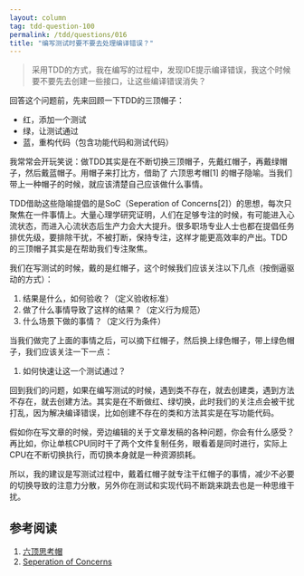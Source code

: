 ```yaml
---
layout: column
tag: tdd-question-100
permalink: /tdd/questions/016
title: "编写测试时要不要去处理编译错误？"
---
```



> 采用TDD的方式，我在编写的过程中，发现IDE提示编译错误，我这个时候要不要先去创建一些接口，让这些编译错误消失？



回答这个问题前，先来回顾一下TDD的三顶帽子：

- 红，添加一个测试
- 绿，让测试通过
- 蓝，重构代码（包含功能代码和测试代码）

我常常会开玩笑说：做TDD其实是在不断切换三顶帽子，先戴红帽子，再戴绿帽子，然后戴蓝帽子。用帽子来打比方，借助了 六顶思考帽[1] 的帽子隐喻。当我们带上一种帽子的时候，就应该清楚自己应该做什么事情。

TDD借助这些隐喻提倡的是SoC（Seperation of Concerns[2]）的思想，每次只聚焦在一件事情上。大量心理学研究证明，人们在足够专注的时候，有可能进入心流状态，而进入心流状态后生产力会大大提升。很多职场专业人士也都在提倡任务排优先级，要排除干扰，不被打断，保持专注，这样才能更高效率的产出。TDD的三顶帽子其实是在帮助我们专注聚焦。

我们在写测试的时候，戴的是红帽子，这个时候我们应该关注以下几点（按倒逼驱动的方式）：

1. 结果是什么，如何验收？（定义验收标准）
2. 做了什么事情导致了这样的结果？（定义行为规范）
2. 什么场景下做的事情？（定义行为条件）

当我们做完了上面的事情之后，可以摘下红帽子，然后换上绿色帽子，带上绿色帽子，我们应该关注一下一点：

1. 如何快速让这一个测试通过？

回到我们的问题，如果在编写测试的时候，遇到类不存在，就去创建类，遇到方法不存在，就去创建方法。其实是在不断做红、绿切换，此时我们的关注点会被干扰打乱，因为解决编译错误，比如创建不存在的类和方法其实是在写功能代码。

假如你在写文章的时候，旁边编辑的关于文章发稿的各种问题，你会有什么感受？再比如，你让单核CPU同时干了两个文件复制任务，眼看着是同时进行，实际上CPU在不断切换执行，而切换本身就是一种资源损耗。

所以，我的建议是写测试过程中，戴着红帽子就专注干红帽子的事情，减少不必要的切换导致的注意力分散，另外你在测试和实现代码不断跳来跳去也是一种思维干扰。


## 参考阅读
1. [六顶思考帽](https://en.wikipedia.org/wiki/Six_Thinking_Hats)
2. [Seperation of Concerns](https://en.wikipedia.org/wiki/Separation_of_concerns)
